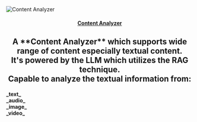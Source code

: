 <picture>
    <source media="(prefers-color-scheme: dark)" alt="Content Analyzer" srcset="" />
    <img alt="Content Analyzer" src="" />
</picture>

<h4 align="center">
    <a href="">Content Analyzer</a>
</h4>

<div align="center">
    <h2>
        A **Content Analyzer** which supports wide range of content especially textual content. </br>
        It's powered by the LLM which utilizes the RAG technique. </br>
        Capable to analyze the textual information from: </br>
        <h4 align="left"> 
            _text_ </br>
            _audio_ </br>
            _image_ </br>
            _video_ </br>
        </h4>
    </h2>
</div>

